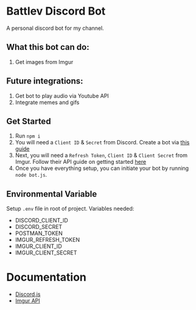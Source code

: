 # Battlev Discord Bot

A personal discord bot for my channel.

## What this bot can do:
1. Get images from Imgur

## Future integrations:
1. Get bot to play audio via Youtube API
2. Integrate memes and gifs

## Get Started

1. Run `npm i`
2. You will need a `Client ID` & `Secret` from Discord. Create a bot via [this guide](https://github.com/reactiflux/discord-irc/wiki/Creating-a-discord-bot-&-getting-a-token)
3. Next, you will need a `Refresh Token`, `Client ID` & `Client Secret` from Imgur. Follow their API guide on getting started [here](https://apidocs.imgur.com/#intro)
4. Once you have everything setup, you can initiate your bot by running `node bot.js`.

## Environmental Variable

Setup `.env` file in root of project.
Variables needed: 
- DISCORD_CLIENT_ID
- DISCORD_SECRET
- POSTMAN_TOKEN
- IMGUR_REFRESH_TOKEN
- IMGUR_CLIENT_ID
- IMGUR_CLIENT_SECRET

# Documentation
- [Discord.js](https://discord.js.org/#/docs/main/stable/general/welcome)
- [Imgur API](https://apidocs.imgur.com/#intro)

